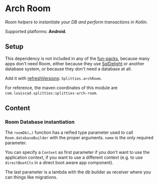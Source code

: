 # Arch Room

*Room helpers to instantiate your DB and perform transactions in Kotlin.*

Supported platforms: **Android**.

## Setup

This dependency is not included in any of the [fun-packs](../../README.md#download),
because many apps don't need Room, either because they use [SqlDelight](https://github.com/cashapp/sqldelight) or another database system,
or because they don't need a database at all.

Add it with [refreshVersions](https://github.com/jmfayard/refreshVersions):
`Splitties.archRoom`.

For reference, the maven coordinates of this module are `com.louiscad.splitties:splitties-arch-room`.

## Content

### Room Database instantiation

The `roomDb(…)` function has a reified type parameter used to call
`Room.databaseBuilder` with the proper arguments. `name` is the only
required parameter.

You can specify a `Context` as first parameter if you don't want to use the
application context, if you want to use a different context (e.g. to use
`directBootCtx` in a direct boot aware app component).

The last parameter is a lambda with the db builder as receiver where you
can things like migrations.

